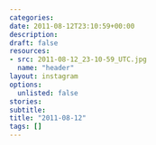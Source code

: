 ```yaml
---
categories:
date: 2011-08-12T23:10:59+00:00
description:
draft: false
resources:
- src: 2011-08-12_23-10-59_UTC.jpg
  name: "header"
layout: instagram
options:
  unlisted: false
stories:
subtitle:
title: "2011-08-12"
tags: []
---
```


 
